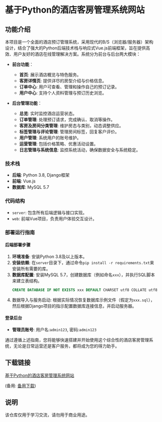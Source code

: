 # 基于Python的酒店客房管理系统网站

## 功能介绍

本项目是一个全面的酒店预订管理系统，采用现代的B/S（浏览器/服务器）架构设计，结合了强大的Python后端技术栈与响应式Vue.js前端框架，旨在提供高效、用户友好的酒店在线管理解决方案。系统分为前台与后台两大模块：

- **前台功能**：
    - **首页**: 展示酒店概览与特色服务。
    - **客房详情页**: 提供详尽的房型介绍与价格信息。
    - **订单中心**: 用户可查看、管理和操作自己的预订记录。
    - **用户中心**: 支持个人资料管理与预订历史浏览。

- **后台管理功能**：
    - **总览**: 实时监控酒店运营状态。
    - **订单管理**: 处理预订请求，完成确认、取消等操作。
    - **客房及房间分类管理**: 维护房态与类别，动态调整供应。
    - **标签管理与评论管理**: 管理房间标签，回复客户评价。
    - **用户管理**: 系统用户的账号维护。
    - **运营管理**: 包括价格策略、优惠活动设置。
    - **日志管理与系统信息**: 监控系统活动，确保数据安全与系统稳定。

### 技术栈

- **后端**: Python 3.8, Django框架
- **前端**: Vue.js
- **数据库**: MySQL 5.7

### 代码结构

- `server`: 包含所有后端逻辑与接口实现。
- `web`: 前端Vue项目，负责用户体验交互设计。

### 部署运行指南

#### 后端部署步骤

1. **环境准备**: 安装Python 3.8及以上版本。
2. **安装依赖**: 在`server`目录下，通过命令`pip install -r requirements.txt`来安装所有需要的库。
3. **数据库配置**: 安装MySQL 5.7，创建数据库（例如命名`xxx`），并执行SQL脚本来建立表结构。
   ```sql
   CREATE DATABASE IF NOT EXISTS xxx DEFAULT CHARSET utf8 COLLATE utf8_general_ci;
   ```
4. 数据导入与服务启动: 根据实际情况恢复数据库示例文件（假定为`xxx.sql`），然后根据Django项目的指示配置数据库连接信息，并启动服务器。

#### 登录后台

- **管理员账号**: 用户名:`admin123`, 密码:`admin123`

通过遵循上述指南，您将能够快速搭建并开始使用这个综合性的酒店客房管理系统，无论是日常运营还是客户服务，都将成为您的得力助手。

## 下载链接
[基于Python的酒店客房管理系统网站](https://pan.quark.cn/s/6a56e14aa585) 

(备用: [备用下载](https://pan.baidu.com/s/1_fMbxLDQeQu1fSHidd0SMw?pwd=1234))

## 说明

该仓库仅用于学习交流，请勿用于商业用途。
